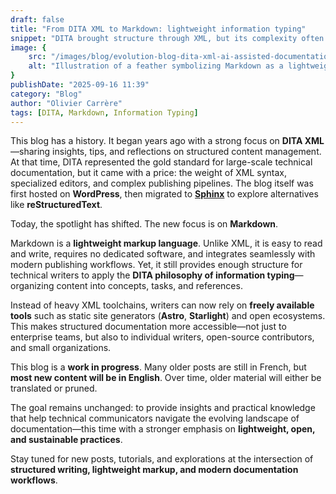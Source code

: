 ```yaml
---
draft: false
title: "From DITA XML to Markdown: lightweight information typing"
snippet: "DITA brought structure through XML, but its complexity often felt heavy. Markdown offers a lightweight alternative where technical writers can still apply DITA’s information typing principles—using open, freely available tools and without the XML overhead."
image: {
    src: "/images/blog/evolution-blog-dita-xml-ai-assisted-documentation.webp",
    alt: "Illustration of a feather symbolizing Markdown as a lightweight alternative to DITA XML"
}
publishDate: "2025-09-16 11:39"
category: "Blog"
author: "Olivier Carrère"
tags: [DITA, Markdown, Information Typing]
---
```


This blog has a history. It began years ago with a strong focus on **DITA XML**—sharing insights, tips, and reflections on structured content management. At that time, DITA represented the gold standard for large-scale technical documentation, but it came with a price: the weight of XML syntax, specialized editors, and complex publishing pipelines. The blog itself was first hosted on **WordPress**, then migrated to [**Sphinx**](https://docs.redaction-technique.org/) to explore alternatives like **reStructuredText**.

Today, the spotlight has shifted. The new focus is on **Markdown**.  

Markdown is a **lightweight markup language**. Unlike XML, it is easy to read and write, requires no dedicated software, and integrates seamlessly with modern publishing workflows. Yet, it still provides enough structure for technical writers to apply the **DITA philosophy of information typing**—organizing content into concepts, tasks, and references.  

Instead of heavy XML toolchains, writers can now rely on **freely available tools** such as static site generators (**Astro**, **Starlight**) and open ecosystems. This makes structured documentation more accessible—not just to enterprise teams, but also to individual writers, open-source contributors, and small organizations.

This blog is a **work in progress**. Many older posts are still in French, but **most new content will be in English**. Over time, older material will either be translated or pruned.

The goal remains unchanged: to provide insights and practical knowledge that help technical communicators navigate the evolving landscape of documentation—this time with a stronger emphasis on **lightweight, open, and sustainable practices**.

Stay tuned for new posts, tutorials, and explorations at the intersection of **structured writing, lightweight markup, and modern documentation workflows**.
